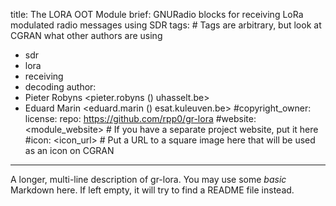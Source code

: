 title: The LORA OOT Module
brief: GNURadio blocks for receiving LoRa modulated radio messages using SDR
tags: # Tags are arbitrary, but look at CGRAN what other authors are using
  - sdr
  - lora
  - receiving
  - decoding
author:
  - Pieter Robyns <pieter.robyns (<at>) uhasselt.be>
  - Eduard Marin <eduard.marin (<at>) esat.kuleuven.be>
#copyright_owner:
license:
repo: https://github.com/rpp0/gr-lora
#website: <module_website> # If you have a separate project website, put it here
#icon: <icon_url> # Put a URL to a square image here that will be used as an icon on CGRAN
---
A longer, multi-line description of gr-lora.
You may use some *basic* Markdown here.
If left empty, it will try to find a README file instead.
